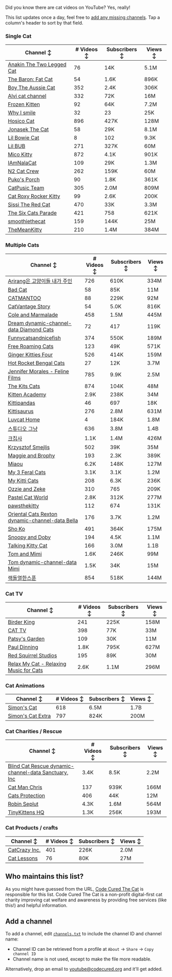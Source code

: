 Did you know there are cat videos on YouTube? Yes, really!

This list updates once a day, feel free to [add any missing channels](#add-a-channel). Tap a column's header to sort by that field.


### Single Cat

| Channel ↕ | # Videos ↕ | Subscribers ↕ | Views ↕ |
| --- | --- | --- | --- |
| [Anakin The Two Legged Cat](https://youtube.com/@anakintwolegs) | 76 | 14K | 5.1M |
| [The Baron: Fat Cat](https://youtube.com/@thebaronfatcat6603) | 54 | 1.6K | 896K |
| [Boy The Aussie Cat](https://youtube.com/@boytheaussiecat) | 352 | 2.4K | 306K |
| [Alvi cat channel](https://youtube.com/@alvicatchannel) | 332 | 72K | 16M |
| [Frozen Kitten](https://youtube.com/@frozenkitten) | 92 | 64K | 7.2M |
| [Why I smile](https://youtube.com/@whyismile) | 32 | 23 | 25K |
| [Hosico Cat](https://youtube.com/@hosico_cat) | 896 | 427K | 128M |
| [Jonasek The Cat](https://youtube.com/@jonasekthecat) | 58 | 29K | 8.1M |
| [Lil Bowie Cat](https://youtube.com/@lilbowiecat9121) | 8 | 102 | 9.3K |
| [Lil BUB](https://youtube.com/@lilbub) | 271 | 327K | 60M |
| [Mico Kitty](https://youtube.com/@micokitty) | 872 | 4.1K | 901K |
| [IAmNalaCat](https://youtube.com/@iamnalacat) | 109 | 29K | 1.3M |
| [N2 Cat Crew](https://youtube.com/@n2catcrew) | 262 | 159K | 60M |
| [Puko's Porch](https://youtube.com/@pukosporch) | 90 | 1.8K | 361K |
| [CatPusic Team](https://youtube.com/@catpusicteam) | 305 | 2.0M | 809M |
| [Cat Roxy Rocker Kitty](https://youtube.com/@rockerroxy) | 99 | 2.6K | 200K |
| [Sissi The Red Cat](https://youtube.com/@veterinarylife) | 470 | 33K | 3.3M |
| [The Six Cats Parade](https://youtube.com/@thesixcatsparade) | 421 | 758 | 621K |
| [smoothiethecat](https://youtube.com/@smoothiethecat) | 159 | 144K | 25M |
| [TheMeanKitty](https://youtube.com/@themeankitty) | 210 | 1.4M | 384M |

### Multiple Cats

| Channel ↕ | # Videos ↕ | Subscribers ↕ | Views ↕ |
| --- | --- | --- | --- |
| [Arirang은 고양이들 내가 주인](https://youtube.com/@아리랑은고양이들) | 726 | 610K | 334M |
| [Bad Cat](https://youtube.com/@badcattube) | 58 | 85K | 11M |
| [CATMANTOO](https://youtube.com/@catmantoo) | 88 | 229K | 92M |
| [CatVantage Story](https://youtube.com/@catvantagestory) | 54 | 5.0K | 816K |
| [Cole and Marmalade](https://youtube.com/@coleandmarmalade) | 458 | 1.5M | 445M |
| [Dream dynamic-channel-data Diamond Cats](https://youtube.com/@dreamdiamondcats) | 72 | 417 | 119K |
| [Funnycatsandnicefish](https://youtube.com/@funnycatsandnicefish) | 374 | 550K | 189M |
| [Free Roaming Cats](https://youtube.com/@freeroamingcats) | 123 | 49K | 571K |
| [Ginger Kitties Four](https://youtube.com/@gingerkittiesfour) | 526 | 414K | 159M |
| [Hot Rocket Bengal Cats](https://youtube.com/@hotrocketbengalcats) | 27 | 12K | 3.7M |
| [Jennifer Morales - Feline Films](https://youtube.com/@jennifermoralesfelinefilms) | 785 | 9.9K | 2.5M |
| [The Kits Cats](https://youtube.com/@drnworbskitscats) | 874 | 104K | 48M |
| [Kitten Academy](https://youtube.com/@kittenacademy) | 2.9K | 238K | 34M |
| [Kittipandas](https://youtube.com/@kittipandas) | 46 | 697 | 18K |
| [Kittisaurus](https://youtube.com/@kittisaurus) | 276 | 2.8M | 631M |
| [Luvcat Home](https://youtube.com/@claireluvcat) | 4 | 184K | 1.8M |
| [스튜디오 그냥](https://youtube.com/@studiognyang) | 636 | 3.8M | 1.4B |
| [크집사](https://youtube.com/@claire_luvcat) | 1.1K | 1.4M | 426M |
| [Krzysztof Smejlis](https://youtube.com/@bobonikita) | 502 | 39K | 35M |
| [Maggie and Brophy](https://youtube.com/@maggieandbrophy1327) | 193 | 2.3K | 389K |
| [Miaou](https://youtube.com/@miaou-cat) | 6.2K | 148K | 127M |
| [My 3 Feral Cats](https://youtube.com/@my3feralcats) | 3.1K | 3.1K | 1.2M |
| [My Kitti Cats](https://youtube.com/@mykitticats) | 208 | 6.3K | 236K |
| [Ozzie and Zeke](https://youtube.com/@ozzieandzeke) | 310 | 765 | 209K |
| [Pastel Cat World](https://youtube.com/@pastelcatworld) | 2.8K | 312K | 277M |
| [pawsthekitty](https://youtube.com/@pawsthekitty) | 112 | 674 | 131K |
| [Oriental Cats Rexton dynamic-channel-data Bella](https://youtube.com/@rextonorientalcat) | 176 | 3.7K | 1.2M |
| [Sho Ko](https://youtube.com/@shortyandkodi) | 491 | 364K | 175M |
| [Snoopy and Doby](https://youtube.com/@snoopyanddoby) | 194 | 4.5K | 1.1M |
| [Talking Kitty Cat](https://youtube.com/@stevecash83) | 166 | 3.0M | 1.1B |
| [Tom and Mimi](https://youtube.com/@tomandmimi) | 1.6K | 246K | 99M |
| [Tom dynamic-channel-data Mimi](https://youtube.com/@tom_and_mimi) | 1.5K | 34K | 15M |
| [랙돌열한스푼](https://youtube.com/@unboxingragdolls) | 854 | 518K | 144M |

### Cat TV

| Channel ↕ | # Videos ↕ | Subscribers ↕ | Views ↕ |
| --- | --- | --- | --- |
| [Birder King](https://youtube.com/@birderking) | 241 | 225K | 158M |
| [CAT TV](https://youtube.com/@cattvgames) | 398 | 77K | 33M |
| [Patsy's Garden](https://youtube.com/@patsysgarden) | 109 | 30K | 11M |
| [Paul Dinning](https://youtube.com/@pauldinningvideosforcats) | 1.8K | 795K | 627M |
| [Red Squirrel Studios](https://youtube.com/@redsquirrelstudios) | 195 | 89K | 30M |
| [Relax My Cat - Relaxing Music for Cats](https://youtube.com/@relaxmycat) | 2.6K | 1.1M | 296M |

### Cat Animations

| Channel ↕ | # Videos ↕ | Subscribers ↕ | Views ↕ |
| --- | --- | --- | --- |
| [Simon's Cat](https://youtube.com/@simonscat) | 618 | 6.5M | 1.7B |
| [Simon's Cat Extra](https://youtube.com/@simonscatextra) | 797 | 824K | 200M |

### Cat Charities / Rescue

| Channel ↕ | # Videos ↕ | Subscribers ↕ | Views ↕ |
| --- | --- | --- | --- |
| [Blind Cat Rescue dynamic-channel-data Sanctuary, Inc](https://youtube.com/@blindcatrescuesanctuary) | 3.4K | 8.5K | 2.2M |
| [Cat Man Chris](https://youtube.com/@catmanchrispoole) | 137 | 939K | 166M |
| [Cats Protection](https://youtube.com/@catsprotection) | 406 | 44K | 12M |
| [Robin Seplut](https://youtube.com/@robinseplut) | 4.3K | 1.6M | 564M |
| [TinyKittens HQ](https://youtube.com/@tinykittens) | 1.3K | 256K | 193M |

### Cat Products / crafts

| Channel ↕ | # Videos ↕ | Subscribers ↕ | Views ↕ |
| --- | --- | --- | --- |
| [CatCrazy Inc.](https://youtube.com/@catcrazychannel) | 401 | 226K | 2.0M |
| [Cat Lessons](https://youtube.com/@catlessons) | 76 | 80K | 27M |


## Who maintains this list?

As you might have guessed from the URL, [Code Cured The Cat](https://codecured.org) is responsible for this list. Code Cured The Cat is a non-profit digital-first cat charity improving cat welfare and awareness by providing free services (like this!) and helpful information.

## Add a channel

To add a channel, edit [`channels.txt`](https://github.com/CodeCured/YouTubeIsForCats/blob/main/automation/channels.txt) to include the channel ID and channel name:
* Channel ID can be retrieved from a profile at `About` -> `Share` -> `Copy channel ID`
* Channel name is not used, except to make the file more readable.

Alternatively, drop an email to [youtube@codecured.org](mailto:youtube@codecured.org) and it'll get added.
